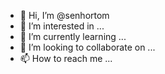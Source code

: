 - 👋 Hi, I’m @senhortom
- 👀 I’m interested in ...
- 🌱 I’m currently learning ...
- 💞️ I’m looking to collaborate on ...
- 📫 How to reach me ...

<!---
senhortom/senhortom is a ✨ special ✨ repository because its `README.md` (this file) appears on your GitHub profile.
You can click the Preview link to take a look at your changes.
--->
